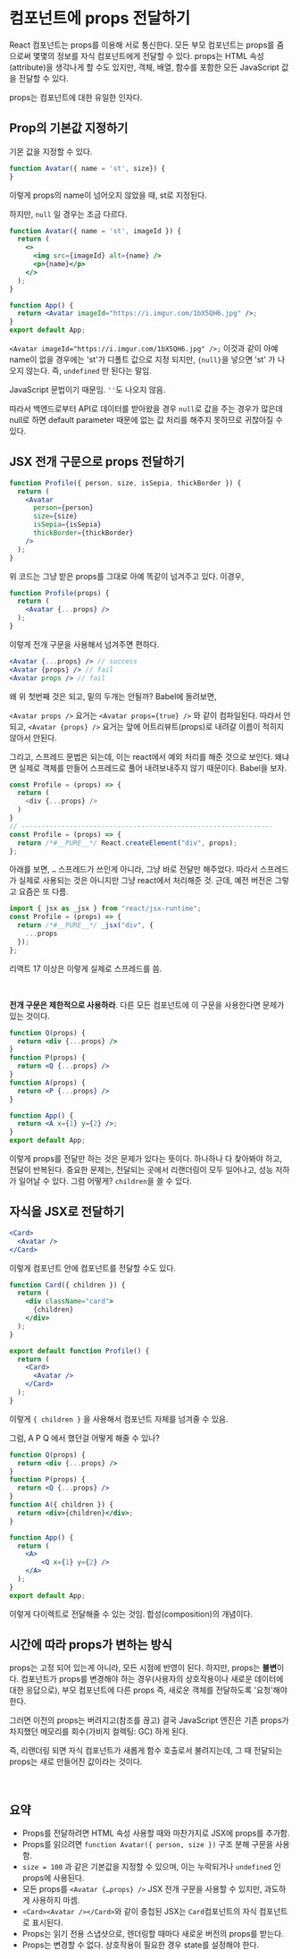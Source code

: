 # 컴포넌트에 props 전달하기

React 컴포넌트는 props를 이용해 서로 통신한다. 모든 부모 컴포넌트는 props를 줌으로써 몇몇의 정보를 자식 컴포넌트에게 전달할 수 있다. props는 HTML 속성(attribute)을 생각나게 할 수도 있지만, 객체, 배열, 함수를 포함한 모든 JavaScript 값을 전달할 수 있다.

props는 컴포넌트에 대한 유일한 인자다.

## Prop의 기본값 지정하기

기몬 값을 지정할 수 있다.

```jsx
function Avatar({ name = 'st', size}) {
}
```

이렇게 props의 name이 넘어오지 않았을 때, st로 지정된다.

하지만, `null` 일 경우는 조금 다르다.

```jsx
function Avatar({ name = 'st', imageId }) {
  return (
    <>
      <img src={imageId} alt={name} />
      <p>{name}</p>
    </>
  );
}

function App() {
  return <Avatar imageId="https://i.imgur.com/1bX5QH6.jpg" />;
}
export default App;
```

`<Avatar imageId="https://i.imgur.com/1bX5QH6.jpg" />;` 이것과 같이 아예 name이 없을 경우에는 'st'가 디폴트 값으로 지정 되지만, `{null}`을 넣으면 'st' 가 나오지 않는다. 즉, `undefined` 만 된다는 말임.

JavaScript 문법이기 때문임. `''`도 나오지 않음.

따라서 백엔드로부터 API로 데이터를 받아왔을 경우 `null`로 값을 주는 경우가 많은데 null로 하면 default parameter 때문에 없는 값 처리를 해주지 못하므로 귀찮아질 수 있다.

## JSX 전개 구문으로 props 전달하기

```jsx
function Profile({ person, size, isSepia, thickBorder }) {
  return (
    <Avatar
      person={person}
      size={size}
      isSepia={isSepia}
      thickBorder={thickBorder}
    />
  );
}
```

위 코드는 그냥 받은 props를 그대로 아예 똑같이 넘겨주고 있다. 이경우,

```jsx
function Profile(props) {
  return (
    <Avatar {...props} />
  );
}
```

이렇게 전개 구문을 사용해서 넘겨주면 편하다.

```jsx
<Avatar {...props} /> // success
<Avatar {props} /> // fail
<Avatar props /> // fail
```

왜 위 첫번째 것은 되고, 밑의 두개는 안될까? Babel에 돌려보면,

`<Avatar props />` 요거는 `<Avatar props={true} />` 와 같이 컴파일된다. 따라서 안되고, `<Avatar {props} />` 요거는 앞에 어트리뷰트(props)로 내려갈 이름이 적히지 않아서 안된다.

그리고, 스프레드 문법은 되는데, 이는 react에서 예외 처리를 해준 것으로 보인다. 왜냐면 실제로 객체를 만들어 스프레드로 풀어 내려보내주지 않기 때문이다. Babel을 보자.

```js
const Profile = (props) => {
  return (
  	<div {...props} />
  )
}
// ---------------------------------------------------------------
const Profile = (props) => {
  return /*#__PURE__*/ React.createElement("div", props);
};
```

아래를 보면, `…` 스프레드가 쓰인게 아니라, 그냥 바로 전달만 해주었다. 따라서 스프레드가 실제로 사용되는 것은 아니지만 그냥 react에서 처리해준 것. 근데, 예전 버전은 그렇고 요즘은 또 다름.

```js
import { jsx as _jsx } from "react/jsx-runtime";
const Profile = (props) => {
  return /*#__PURE__*/ _jsx("div", {
    ...props
  });
};
```

리액트 17 이상은 이렇게 실제로 스프레드를 씀.

<br/>

**전개 구문은 제한적으로 사용하라**. 다른 모든 컴포넌트에 이 구문을 사용한다면 문제가 있는 것이다.

```jsx
function Q(props) {
  return <div {...props} />
}
function P(props) {
  return <Q {...props} />
}
function A(props) {
  return <P {...props} />
}

function App() {
  return <A x={1} y={2} />;
}
export default App;
```

이렇게 props를 전달만 하는 것은 문제가 있다는 뜻이다. 하나하나 다 찾아봐야 하고, 전달이 반복된다. 중요한 문제는, 전달되는 곳에서 리랜더링이 모두 일어나고, 성능 저하가 일어날 수 있다. 그럼 어떻게? `children`을 쓸 수 있다.

## 자식을 JSX로 전달하기

```jsx
<Card>
  <Avatar />
</Card>
```

이렇게 컴포넌트 안에 컴포넌트를 전달할 수도 있다.

```jsx
function Card({ children }) {
  return (
    <div className="card">
      {children}
    </div>
  );
}

export default function Profile() {
  return (
    <Card>
      <Avatar />
    </Card>
  );
}
```

이렇게 `{ children }` 을 사용해서 컴포넌트 자체를 넘겨줄 수 있음.

그럼, A P Q 에서 했던걸 어떻게 해줄 수 있나?

```jsx
function Q(props) {
  return <div {...props} />
}
function P(props) {
  return <Q {...props} />
}
function A({ children }) {
  return <div>{children}</div>;
}

function App() {
  return (
    <A>
    	<Q x={1} y={2} />
    </A>
  );
}
export default App;
```

이렇게 다이렉트로 전달해줄 수 있는 것임. 합성(composition)의 개념이다.

## 시간에 따라 props가 변하는 방식

props는 고정 되어 있는게 아니라, 모든 시점에 반영이 된다. 하지만, props는 **불변**이다. 컴포넌트가 props를 변경해야 하는 경우(사용자의 상호작용이나 새로운 데이터에 대한 응답으로), 부모 컴포넌트에 다른 props 즉, 새로운 객체를 전달하도록 '요청'해야 한다.

그러면 이전의 props는 버려지고(참조를 끊고) 결국 JavaScript 엔진은 기존 props가 차지했던 메모리를 회수(가비지 컬렉팅: GC) 하게 된다.

즉, 리랜더링 되면 자식 컴포넌트가 새롭게 함수 호출로서 불려지는데, 그 때 전달되는 props는 새로 만들어진 값이라는 것이다.

<br/>

## 요약

- Props를 전달하려면 HTML 속성 사용할 때와 마찬가지로 JSX에 props를 추가함.
- Props를 읽으려면 `function Avatar({ person, size })` 구조 분해 구문을 사용함.
- `size = 100` 과 같은 기본값을 지정할 수 있으며, 이는 누락되거나 `undefined` 인 props에 사용된다.
- 모든 props를 `<Avatar {…props} />` JSX 전개 구문을 사용할 수 있지만, 과도하게 사용하지 마셈.
- `<Card><Avatar /></Card>`와 같이 중첩된 JSX는 `Card`컴포넌트의 자식 컴포넌트로 표시된다.
- Props는 읽기 전용 스냅샷으로, 렌더링할 때마다 새로운 버전의 props를 받는다.
- Props는 변경할 수 없다. 상호작용이 필요한 경우 state를 설정해야 한다.
